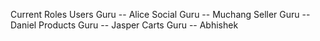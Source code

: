 Current Roles
    Users Guru -- Alice
    Social Guru -- Muchang
    Seller Guru -- Daniel
    Products Guru -- Jasper
    Carts Guru -- Abhishek


